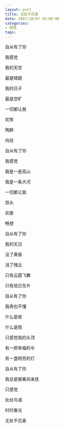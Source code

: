 ```yaml
---
layout: post
title: 无处不花香
date: 2007/10/07 20:00:00
categories: 
- 随笔
tags: 
---
```


自从有了你

我感觉

我的天空

最是晴朗

我的日子

最是空旷

一切都让我

欢笑

陶醉

向往

自从有了你

我感觉

我是一座高山

我是一条大河

一切都让我

昂头

欢歌

畅想

自从有了你

我的天日

没了黄昏

消了残云

只有云霞飞舞

只有旭日东升

自从有了你

我再也不懂

什么是夜

什么是雨

只感觉我的头顶

有一把幸福的伞

有一盏明亮的灯

自从有了你

我总是被春风亲抚

只感觉

处处鸟语

时时春光

无处不花香
